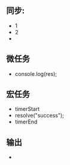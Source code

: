 ## 同步:
- 1
- 2
- 

## 微任务
- console.log(res);

## 宏任务
- timerStart
- resolve("success");
- timerEnd

## 输出
- 